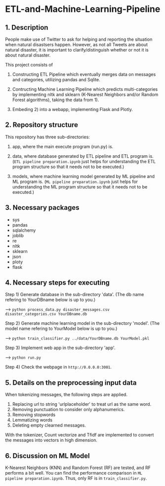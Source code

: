 # ETL-and-Machine-Learning-Pipeline

## 1. Description

People make use of Twitter to ask for helping and reporting the situation when natural disastsers happen.
However, as not all Tweets are about natural disaster, it is important to clarify/distinguish whether or not it is about natural disaster.

This project consists of

   1) Constructing ETL Pipeline which eventually merges data on messages and categories, utilizing pandas and Sqlite.

  2) Contructing Machine Learning Pipeline which predicts multi-categories by implementing nltk and sklearn (K-Nearest Neighbors and/or Random Forest algorithms), taking the data from 1).

  3) Embeding 2) into a webapp, implementing Flask and Plotly.

## 2. Repository structure
This repository has three sub-directories:

1) app, where the main execute program (run.py) is.

2) data, where database generated by ETL pipeline and ETL program is.
(`ETL pipeline preparation.ipynb` just helps for understanding the ETL program structure so that it needs not to be executed.)

3) models, where machine learning model generated by ML pipeline and ML program is.
(`ML pipeline preparation.ipynb` just helps for understanding the ML program structure so that it needs not to be executed.)

## 3. Necessary packages

* sys
* pandas
* sqlalchemy
* joblib
* re
* nltk
* sklearn
* json
* ploty
* flask

## 4. Necessary steps for executing

Step 1) Generate database in the sub-directory 'data'. (The db name refering to YourDBname below is up to you.)

--> `python process_data.py disaster_messages.csv disaster_categories.csv YourDBname.db`

Step 2) Generate machine learning model in the sub-directory 'model'. (The model name refering to YourModel below is up to you.)

--> `python train_classifier.py ../data/YourDBname.db YourModel.pkl`

Step 3) Implement web app in the sub-directory 'app'.

--> `python run.py`

Step 4) Check the webpage in `http://0.0.0.0:3001`.

## 5. Details on the preprocessing input data

When tokenizing messages, the following steps are applied.

  1. Replacing url to string 'urlplaceholder' to treat url as the same word.
  2. Removing punctuation to consider only alphanumerics.
  3. Removing stopwords
  4. Lemmatizing words
  5. Deleting empty clearned messages.
  
With the tokenizer, Count vectorize and Tfidf are implemented to convert the messages into vectors in high dimension.

## 6. Discussion on ML Model

K-Nearest Neighbors (KNN) and Random Forest (RF) are tested, and RF performs a bit well.
You can find the performance comparison in `ML pipeline preparation.ipynb`.
Thus, only RF is in `train_classifier.py`. 



